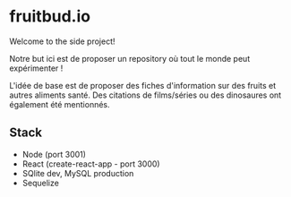 # fruitbud.io

Welcome to the side project!

Notre but ici est de proposer un repository où tout le monde peut expérimenter !

L'idée de base est de proposer des fiches d'information sur des fruits et autres aliments santé. Des citations de films/séries ou des dinosaures ont également été mentionnés.

## Stack
* Node (port 3001)
* React (create-react-app - port 3000)
* SQlite dev, MySQL production
* Sequelize

